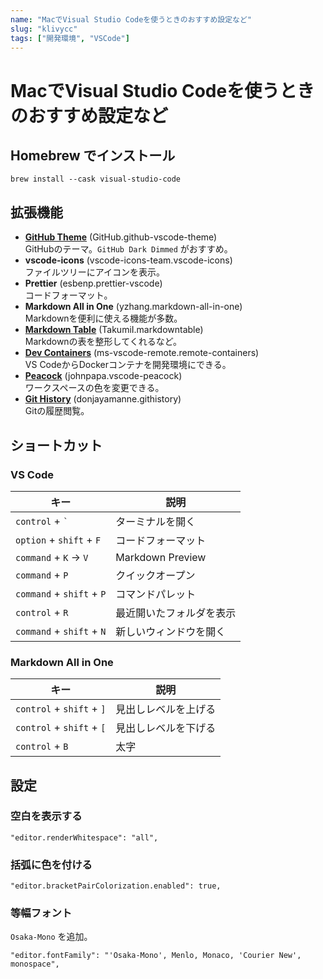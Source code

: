 ```yaml
---
name: "MacでVisual Studio Codeを使うときのおすすめ設定など"
slug: "klivycc"
tags: ["開発環境", "VSCode"]
---
```


# MacでVisual Studio Codeを使うときのおすすめ設定など

## Homebrew でインストール

```
brew install --cask visual-studio-code
```

## 拡張機能

- **[GitHub Theme](https://marketplace.visualstudio.com/items?itemName=GitHub.github-vscode-theme)** (GitHub.github-vscode-theme)  
  GitHubのテーマ。`GitHub Dark Dimmed` がおすすめ。
- **vscode-icons** (vscode-icons-team.vscode-icons)  
  ファイルツリーにアイコンを表示。
- **Prettier** (esbenp.prettier-vscode)  
  コードフォーマット。
- **Markdown All in One** (yzhang.markdown-all-in-one)  
  Markdownを便利に使える機能が多数。
- **[Markdown Table](https://marketplace.visualstudio.com/items?itemName=TakumiI.markdowntable)** (TakumiI.markdowntable)  
  Markdownの表を整形してくれるなど。
- **[Dev Containers](https://marketplace.visualstudio.com/items?itemName=ms-vscode-remote.remote-containers)** (ms-vscode-remote.remote-containers)  
  VS CodeからDockerコンテナを開発環境にできる。
- **[Peacock](https://marketplace.visualstudio.com/items?itemName=johnpapa.vscode-peacock)** (johnpapa.vscode-peacock)  
  ワークスペースの色を変更できる。
- **[Git History](https://marketplace.visualstudio.com/items?itemName=donjayamanne.githistory)** (donjayamanne.githistory)  
  Gitの履歴閲覧。

## ショートカット

### VS Code

| キー                               | 説明                     |
| ---------------------------------- | ------------------------ |
| `control` + `` ` ``                | ターミナルを開く         |
| `option` + `shift` + `F`           | コードフォーマット       |
| `command` + `K` -> `V`             | Markdown Preview         |
| `command` + `P`                    | クイックオープン         |
| `command` + `shift` + `P`          | コマンドパレット         |
| `control` + `R`                    | 最近開いたフォルダを表示 |
| `command` + `shift` + `N`          | 新しいウィンドウを開く   |

### Markdown All in One

| キー                      | 説明                 |
| ------------------------- | -------------------- |
| `control` + `shift` + `]` | 見出しレベルを上げる |
| `control` + `shift` + `[` | 見出しレベルを下げる |
| `control` + `B`           | 太字                 |

## 設定

### 空白を表示する

```
"editor.renderWhitespace": "all",
```

### 括弧に色を付ける

```
"editor.bracketPairColorization.enabled": true,
```

### 等幅フォント

`Osaka-Mono` を追加。

```
"editor.fontFamily": "'Osaka-Mono', Menlo, Monaco, 'Courier New', monospace",
```